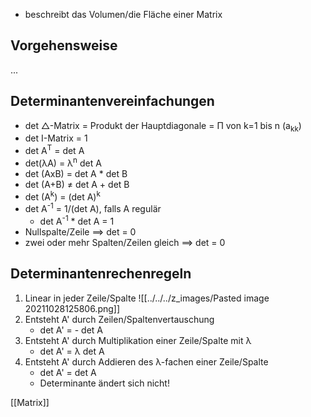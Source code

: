 + beschreibt das Volumen/die Fläche einer Matrix

## Vorgehensweise
...

## Determinantenvereinfachungen
+ det △-Matrix = Produkt der Hauptdiagonale = Π von k=1 bis n (a<sub>kk</sub>)
+ det I-Matrix = 1
+ det A<sup>T</sup> = det A
+ det(λA) = λ<sup>n</sup> det A
+ det (AxB) = det A * det B
+ det (A+B) ≠ det A + det B
+ det (A<sup>k</sup>) = (det A)<sup>k</sup>
+ det A<sup>-1</sup> = 1/(det A), falls A regulär
	+ det A<sup>-1</sup> * det A = 1
+ Nullspalte/Zeile ==> det = 0
+ zwei oder mehr Spalten/Zeilen gleich ==> det = 0

## Determinantenrechenregeln
1. Linear in jeder Zeile/Spalte
![[../../../z_images/Pasted image 20211028125806.png]]
2. Entsteht A' durch Zeilen/Spaltenvertauschung
	+ det A' = - det A
3. Entsteht A' durch Multiplikation einer Zeile/Spalte mit λ
	+ det A' = λ det A
4. Entsteht A' durch Addieren des λ-fachen einer Zeile/Spalte
	+ det A' = det A
	+ Determinante ändert sich nicht!

[[Matrix]]

